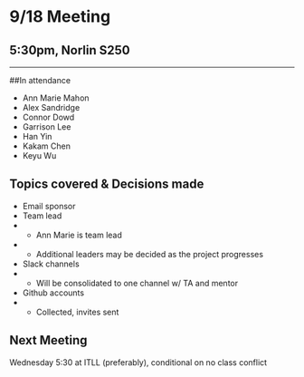 # 9/18 Meeting
## 5:30pm, Norlin S250  
-------------------------
##In attendance
 - Ann Marie Mahon
 - Alex Sandridge
 - Connor Dowd
 - Garrison Lee
 - Han Yin
 - Kakam Chen
 - Keyu Wu

## Topics covered & Decisions made
 - Email sponsor
 - Team lead
 -  - Ann Marie is team lead
 -  - Additional leaders may be decided as the project progresses
 - Slack channels
 -  - Will be consolidated to one channel w/ TA and mentor
 - Github accounts
 -  - Collected, invites sent

## Next Meeting
Wednesday 5:30 at ITLL (preferably), conditional on no class conflict
